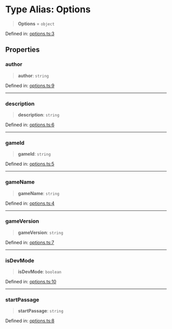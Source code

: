 # Type Alias: Options

> **Options** = `object`

Defined in: [options.ts:3](https://github.com/laruss/react-text-game/blob/6b9098a8e439fedc8e81574fd40f3e2840d770e8/packages/core/src/options.ts#L3)

## Properties

### author

> **author**: `string`

Defined in: [options.ts:9](https://github.com/laruss/react-text-game/blob/6b9098a8e439fedc8e81574fd40f3e2840d770e8/packages/core/src/options.ts#L9)

***

### description

> **description**: `string`

Defined in: [options.ts:6](https://github.com/laruss/react-text-game/blob/6b9098a8e439fedc8e81574fd40f3e2840d770e8/packages/core/src/options.ts#L6)

***

### gameId

> **gameId**: `string`

Defined in: [options.ts:5](https://github.com/laruss/react-text-game/blob/6b9098a8e439fedc8e81574fd40f3e2840d770e8/packages/core/src/options.ts#L5)

***

### gameName

> **gameName**: `string`

Defined in: [options.ts:4](https://github.com/laruss/react-text-game/blob/6b9098a8e439fedc8e81574fd40f3e2840d770e8/packages/core/src/options.ts#L4)

***

### gameVersion

> **gameVersion**: `string`

Defined in: [options.ts:7](https://github.com/laruss/react-text-game/blob/6b9098a8e439fedc8e81574fd40f3e2840d770e8/packages/core/src/options.ts#L7)

***

### isDevMode

> **isDevMode**: `boolean`

Defined in: [options.ts:10](https://github.com/laruss/react-text-game/blob/6b9098a8e439fedc8e81574fd40f3e2840d770e8/packages/core/src/options.ts#L10)

***

### startPassage

> **startPassage**: `string`

Defined in: [options.ts:8](https://github.com/laruss/react-text-game/blob/6b9098a8e439fedc8e81574fd40f3e2840d770e8/packages/core/src/options.ts#L8)
